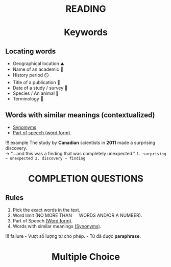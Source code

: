 
## <h1 style="text-align: center;">READING</h1>

# <h1 style="text-align: center;">Keywords</h1>
## Locating words
- Geographical location ⛰️
- Name of an academic 🧪
- History period ⏲️
- Title of a publication 📰
- Date of a study / survey 📅
- Species / An animal 🐶
- Terminology 📘
## Words with similar meanings (contextualized)
- [Synomyms](synonymslist.md).
- [Part of speech (word form)](wordform.md).

!!! example
    The study by **Canadian** scientists in **2011** made a surprising discovery. <br/> $\rightarrow$ "...and this was a finding that was completely unexpected."
    ```
    1. surprising ~ unexpected
    2. discovery ~ finding
    ```

# <h1 style="text-align: center;">COMPLETION QUESTIONS</h1>

## Rules
1. Pick the exact words in the text.
2. Word limit (NO MORE THAN ``  `` WORDS AND/OR A NUMBER).
3. Part of Speech [(Word form)](wordform.md).
4. Words with similar meanings [(Synonyms)](synonymslist.md).

!!! failure
      - Vượt số lượng từ cho phép.
      - Từ đã được **paraphrase**.

# <h1 style="text-align: center;">Multiple Choice</h1>
